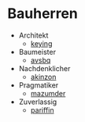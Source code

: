 # Bauherren

- Architekt
	- [keying](//keyi.ng)
- Baumeister
	- [avsbq](//http://95.179.238.202/)
- Nachdenklicher
	- [akinzon](//akinzon.org)
- Pragmatiker
	- [mazumder](//mazumder.org)
- Zuverlassig
	- [pariffin](//pariffin.org)
